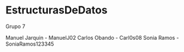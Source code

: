# EstructurasDeDatos

Grupo 7

Manuel Jarquin - ManuelJ02
Carlos Obando - Carl0s08
Sonia Ramos - SoniaRamos123345
